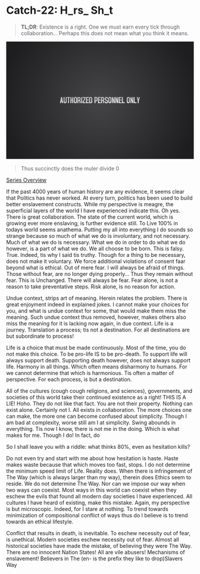 # Catch-22: H_rs_ Sh_t

> **TL;DR**: Existence is a right. One we must earn every tick through collaboration... Perhaps this does not mean what you think it means.

![Authorized Personnel Only](/docs/catch_22/images/h_rs__sh_t_banner.jpg)
> Thus succinctly does the muler divide 0

[Series Overview](https://medium.com/@bankoga/catch-22-overview-of-an-anthological-pedestal-66458dfb5c1d)

If the past 4000 years of human history are any evidence, it seems clear that Politics has never worked. At every turn, politics has been used to build better enslavement constructs. While my perspective is meagre, the superficial layers of the world I have experienced indicate this. Oh yes. There is great collaboration. The state of the current world, which is growing ever more enslaving, is further evidence still. To Live 100% in todays world seems anathema. Putting my all into everything I do sounds so strange because so much of what we do is involuntary, and not necessary. Much of what we do is necessary. What we do in order to do what we do however, is a part of what we do. We all choose to be born. This is falsy. True. Indeed, tis why I said tis truthy. Though for a thing to be necessary, does not make it voluntary. We force additional violations of consent faar beyond what is ethical. Out of mere fear. I will always be afraid of things. Those without fear, are no longer dying properly… Thus they remain without fear. This is Unchanged. There will always be fear. Fear alone, is not a reason to take preventative steps. Risk alone, is no reason for action.

Undue context, strips art of meaning. Herein relates the problem. There is great enjoyment indeed in explained jokes. I cannot make your choices for you, and what is undue context for some, that would make them miss the meaning. Such undue context thus removed, however, makes others also miss the meaning for it is lacking now again, in due context. Life is a journey. Translation a process; tis not a destination. For all destinations are but subordinate to process!

Life is a choice that must be made continuously. Most of the time, you do not make this choice. To be pro-life IS to be pro-death. To support life will always support death. Supporting death however, does not always support life. Harmony in all things. Which often means disharmony to humans. For we cannot determine that which is harmonious. Tis often a matter of perspective. For each process, is but a destination.

All of the cultures (cough cough religions, and sciences), governments, and societies of this world take their continued existence as a right! THIS IS A LIE! Hoho. They do not like that fact. You are not their property. Nothing can exist alone. Certainly not I. All exists in collaboration. The more choices one can make, the more one can become confused about simplicity. Though I am bad at complexity, worse still am I at simplicity. Swing abounds in everything. Tis now I know, there is not me in the doing. Which is what makes for me. Though I do! In fact, do

So I shall leave you with a riddle: what thinks 80%, even as hesitation kills?

Do not even try and start with me about how hesitation is haste. Haste makes waste because that which moves too fast, stops. I do not determine the minimum speed limit of Life. Reality does. When there is infringement of The Way (which is always larger than my way), therein does Ethics seem to reside. We do not determine The Way. Nor can we impose our way when two ways can coexist. Most ways in this world can coexist when they eschew the evils that found all modern day societies I have experienced. All cultures I have heard of existing, make this mistake. Again, my perspective is but microscopic. Indeed, for I stare at nothing. To trend towards minimization of compositional conflict of ways thus do I believe is to trend towards an ethical lifestyle.

Conflict that results in death, is inevitable. To eschew necessity out of fear, is unethical. Modern societies eschew necessity out of fear. Almost all historical societies have made the mistake, of believing they were The Way. There are no innocent Nation States! All are vile abusers! Mechanisms of enslavement! Believers in The (en- is the prefix they like to drop)Slavers Way